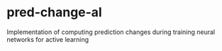 # pred-change-al
Implementation of computing prediction changes during training neural networks for active learning
